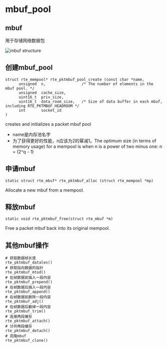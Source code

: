 # mbuf_pool

## mbuf

用于存储网络数据包

![mbuf structure](http://doc.dpdk.org/guides/_images/mbuf1.svg)

## 创建mbuf_pool

```
struct rte_mempool* rte_pktmbuf_pool_create (const char *name,
      unsigned 	n,                /* The number of elements in the mbuf pool. */
      unsigned 	cache_size,
      uint16_t 	priv_size,
      uint16_t 	data_room_size,   /* Size of data buffer in each mbuf, including RTE_PKTMBUF_HEADROOM */
      int       socket_id
)
```
creates and initializes a packet mbuf pool

- name是内存池名字
- 为了获得更好的性能，n应该为2的幂减1。The optimum size (in terms of memory usage) for a mempool is when n is a power of two minus one: n = (2^q - 1)


## 申请mbuf

```
static struct rte_mbuf* rte_pktmbuf_alloc (struct rte_mempool *mp)

```

Allocate a new mbuf from a mempool.


## 释放mbuf

```
static void rte_pktmbuf_free(struct rte_mbuf *m)
```

Free a packet mbuf back into its original mempool.


## 其他mbuf操作

```
# 获取数据帧长度
rte_pktmbuf_datalen()
# 获取指向数据的指针
rte_pktmbuf_mtod()
# 在帧数据前插入一段内容
rte_pktmbuf_prepend()
# 在帧数据后插入一段内容
rte_pktmbuf_append()
# 在帧数据前删除一段内容
rte_pktmbuf_adj()
# 在帧数据后截掉一段内容
rte_pktmbuf_trim()
# 连接两段缓存
rte_pktmbuf_attach()
# 分开两段缓存
rte_pktmbuf_detach()
# 克隆mbuf
rte_pktmbuf_clone()
```
